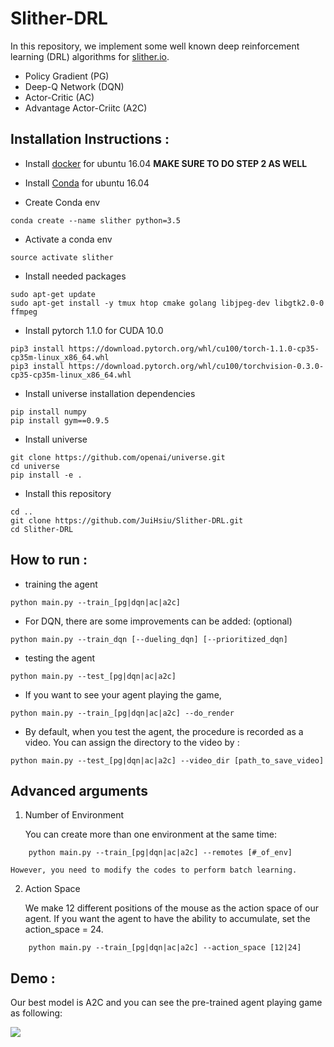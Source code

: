 # Slither-DRL
In this repository, we implement some well known deep reinforcement learning (DRL) algorithms for [slither.io](https://slither.io). 

- Policy Gradient (PG)
- Deep-Q Network (DQN)
- Actor-Critic (AC)
- Advantage Actor-Criitc (A2C)

## Installation Instructions :
- Install [docker](https://www.digitalocean.com/community/tutorials/how-to-install-and-use-docker-on-ubuntu-16-04) for ubuntu 16.04 **MAKE SURE TO DO STEP 2 AS WELL**

- Install [Conda](https://www.digitalocean.com/community/tutorials/how-to-install-the-anaconda-python-distribution-on-ubuntu-16-04) for ubuntu 16.04

- Create Conda env
```
conda create --name slither python=3.5
```

- Activate a conda env
```
source activate slither
```

- Install needed packages
```
sudo apt-get update
sudo apt-get install -y tmux htop cmake golang libjpeg-dev libgtk2.0-0 ffmpeg
```

- Install pytorch 1.1.0 for CUDA 10.0
```
pip3 install https://download.pytorch.org/whl/cu100/torch-1.1.0-cp35-cp35m-linux_x86_64.whl
pip3 install https://download.pytorch.org/whl/cu100/torchvision-0.3.0-cp35-cp35m-linux_x86_64.whl
```

- Install universe installation dependencies
```
pip install numpy
pip install gym==0.9.5
```

- Install universe
```
git clone https://github.com/openai/universe.git
cd universe
pip install -e .
```

- Install this repository
```
cd ..
git clone https://github.com/JuiHsiu/Slither-DRL.git
cd Slither-DRL
```

## How to run :
- training the agent
```
python main.py --train_[pg|dqn|ac|a2c] 
```

- For DQN, there are some improvements can be added: (optional)
```
python main.py --train_dqn [--dueling_dqn] [--prioritized_dqn]
```

- testing the agent
```
python main.py --test_[pg|dqn|ac|a2c]
```

- If you want to see your agent playing the game,
```
python main.py --train_[pg|dqn|ac|a2c] --do_render
```

- By default, when you test the agent, the procedure is recorded as a video. You can assign the directory to the video by :
```
python main.py --test_[pg|dqn|ac|a2c] --video_dir [path_to_save_video]
```

## Advanced arguments
1. Number of Environment

	You can create more than one environment at the same time:
```
	python main.py --train_[pg|dqn|ac|a2c] --remotes [#_of_env]
```
	However, you need to modify the codes to perform batch learning.

2. Action Space

	We make 12 different positions of the mouse as the action space of our agent. If you want the agent to have the ability to accumulate, set the action_space = 24.
```
	python main.py --train_[pg|dqn|ac|a2c] --action_space [12|24]
```

## Demo :
Our best model is A2C and you can see the pre-trained agent playing game as following:

![](demo/a2c.gif)

